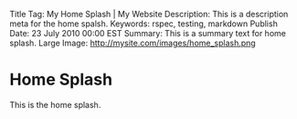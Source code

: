 Title Tag: My Home Splash | My Website
Description: This is a description meta for the home spalsh.
Keywords: rspec, testing, markdown
Publish Date: 23 July 2010 00:00 EST
Summary: This is a summary text for home splash.
Large Image: http://mysite.com/images/home_splash.png

# Home Splash

This is the home splash.
